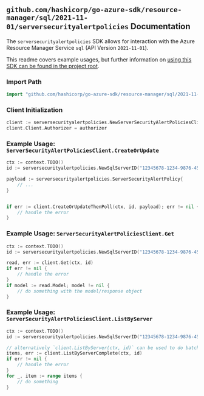 
## `github.com/hashicorp/go-azure-sdk/resource-manager/sql/2021-11-01/serversecurityalertpolicies` Documentation

The `serversecurityalertpolicies` SDK allows for interaction with the Azure Resource Manager Service `sql` (API Version `2021-11-01`).

This readme covers example usages, but further information on [using this SDK can be found in the project root](https://github.com/hashicorp/go-azure-sdk/tree/main/docs).

### Import Path

```go
import "github.com/hashicorp/go-azure-sdk/resource-manager/sql/2021-11-01/serversecurityalertpolicies"
```


### Client Initialization

```go
client := serversecurityalertpolicies.NewServerSecurityAlertPoliciesClientWithBaseURI("https://management.azure.com")
client.Client.Authorizer = authorizer
```


### Example Usage: `ServerSecurityAlertPoliciesClient.CreateOrUpdate`

```go
ctx := context.TODO()
id := serversecurityalertpolicies.NewSqlServerID("12345678-1234-9876-4563-123456789012", "example-resource-group", "serverValue")

payload := serversecurityalertpolicies.ServerSecurityAlertPolicy{
	// ...
}


if err := client.CreateOrUpdateThenPoll(ctx, id, payload); err != nil {
	// handle the error
}
```


### Example Usage: `ServerSecurityAlertPoliciesClient.Get`

```go
ctx := context.TODO()
id := serversecurityalertpolicies.NewSqlServerID("12345678-1234-9876-4563-123456789012", "example-resource-group", "serverValue")

read, err := client.Get(ctx, id)
if err != nil {
	// handle the error
}
if model := read.Model; model != nil {
	// do something with the model/response object
}
```


### Example Usage: `ServerSecurityAlertPoliciesClient.ListByServer`

```go
ctx := context.TODO()
id := serversecurityalertpolicies.NewSqlServerID("12345678-1234-9876-4563-123456789012", "example-resource-group", "serverValue")

// alternatively `client.ListByServer(ctx, id)` can be used to do batched pagination
items, err := client.ListByServerComplete(ctx, id)
if err != nil {
	// handle the error
}
for _, item := range items {
	// do something
}
```
